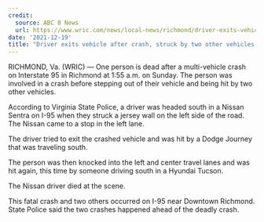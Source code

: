 ```yaml
---
credit:
  source: ABC 8 News
  url: https://www.wric.com/news/local-news/richmond/driver-exits-vehicle-after-crash-struck-by-two-other-vehicles-on-i-95-in-richmond/
date: '2021-12-19'
title: "Driver exits vehicle after crash, struck by two other vehicles on I-95 in Richmond"
---
```

RICHMOND, Va. (WRIC) — One person is dead after a multi-vehicle crash on Interstate 95 in Richmond at 1:55 a.m. on Sunday. The person was involved in a crash before stepping out of their vehicle and being hit by two other vehicles.

According to Virginia State Police, a driver was headed south in a Nissan Sentra on I-95 when they struck a jersey wall on the left side of the road. The Nissan came to a stop in the left lane.

The driver tried to exit the crashed vehicle and was hit by a Dodge Journey that was traveling south.

The person was then knocked into the left and center travel lanes and was hit again, this time by someone driving south in a Hyundai Tucson.

The Nissan driver died at the scene.

This fatal crash and two others occurred on I-95 near Downtown Richmond. State Police said the two crashes happened ahead of the deadly crash.

